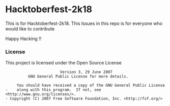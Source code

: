 # Hacktoberfest-2k18

This is for Hacktoberfest-2k18.
This Issues in this repo is for everyone who would like to contribute


Happy Hacking !!

### License
This project is licensed under the Open Source License
```                    GNU GENERAL PUBLIC LICENSE
                        Version 3, 29 June 2007
          GNU General Public License for more details.

     You should have received a copy of the GNU General Public License
-    along with this program.  If not, see <http://www.gnu.org/licenses/>.
- Copyright (C) 2007 Free Software Foundation, Inc. <http://fsf.org/>
```
